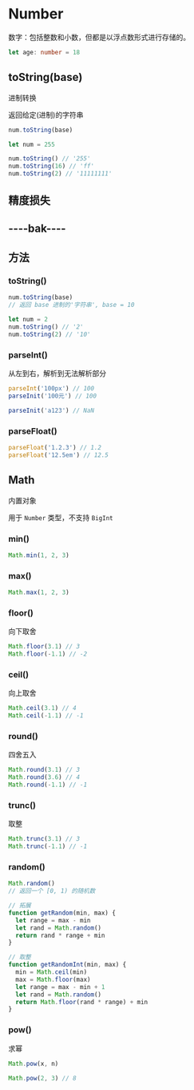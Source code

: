 # Number

数字：包括整数和小数，但都是以浮点数形式进行存储的。

```ts
let age: number = 18
```

## toString(base)

进制转换

返回给定(进制)的字符串

```js
num.toString(base)

let num = 255

num.toString() // '255'
num.toString(16) // 'ff'
num.toString(2) // '11111111'
```

## 精度损失

## ----bak----

## 方法

### toString()

```js
num.toString(base)
// 返回 base 进制的'字符串', base = 10

let num = 2
num.toString() // '2'
num.toString(2) // '10'
```

### parseInt()

从左到右，解析到无法解析部分

```js
parseInt('100px') // 100
parseInit('100元') // 100

parseInit('a123') // NaN
```

### parseFloat()

```js
parseFloat('1.2.3') // 1.2
parseFloat('12.5em') // 12.5
```

## Math

内置对象

用于 `Number` 类型，不支持 `BigInt`

### min()

```js
Math.min(1, 2, 3)
```

### max()

```js
Math.max(1, 2, 3)
```

### floor()

向下取舍

```js
Math.floor(3.1) // 3
Math.floor(-1.1) // -2
```

### ceil()

向上取舍

```js
Math.ceil(3.1) // 4
Math.ceil(-1.1) // -1
```

### round()

四舍五入

```js
Math.round(3.1) // 3
Math.round(3.6) // 4
Math.round(-1.1) // -1
```

### trunc()

取整

```js
Math.trunc(3.1) // 3
Math.trunc(-1.1) // -1
```

### random()

```js
Math.random()
// 返回一个 [0, 1) 的随机数

// 拓展
function getRandom(min, max) {
  let range = max - min
  let rand = Math.random()
  return rand * range + min
}

// 取整
function getRandomInt(min, max) {
  min = Math.ceil(min)
  max = Math.floor(max)
  let range = max - min + 1
  let rand = Math.random()
  return Math.floor(rand * range) + min
}
```

### pow()

求幂

```js
Math.pow(x, n)

Math.pow(2, 3) // 8
```
